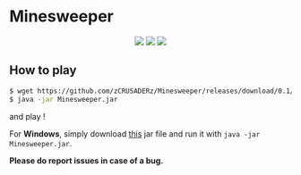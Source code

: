 # Minesweeper

<p align="middle">
  <img src="https://user-images.githubusercontent.com/34595022/63502173-3237e180-c4f7-11e9-8283-491fc863a271.png" />  
  <img src="https://user-images.githubusercontent.com/34595022/63502180-349a3b80-c4f7-11e9-8e4a-f4d666ee0505.png" /> 
  <img src="https://user-images.githubusercontent.com/34595022/63502186-382dc280-c4f7-11e9-9172-8615da693c2d.png" /> 
</p>

## How to play

```sh
$ wget https://github.com/zCRUSADERz/Minesweeper/releases/download/0.1/Minesweeper.jar
$ java -jar Minesweeper.jar
```

and play !

For **Windows**, simply download [this](https://github.com/zCRUSADERz/Minesweeper/releases/download/0.1/Minesweeper.jar) jar file and run it with `java -jar Minesweeper.jar`.

**Please do report issues in case of a bug.**